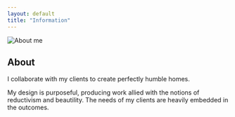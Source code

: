 ```yaml
---
layout: default
title: "Information"
---
```


<div class="info-wrapper">
  <div class="info-image">
    <img src="{{ '/assets/images/about_picture.jpg' | relative_url }}" alt="About me" />
  </div>
  <div class="info-text">
    <h2>About</h2>
    <p>I collaborate with my clients to create perfectly humble homes.</p>
    <p>My design is purposeful, producing work allied with the notions of 
       reductivism and beautility. The needs of my clients are heavily 
       embedded in the outcomes.</p>
  </div>
</div>
